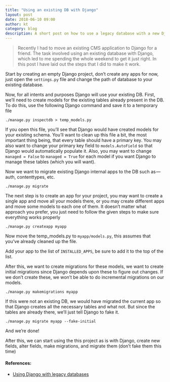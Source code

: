 ```yaml
---
title: "Using an existing DB with Django"
layout: post
date: 2018-06-10 09:00
author: kt
category: blog
description: A short post on how to use a legacy database with a new Django project
---
```


>Recently I had to move an existing CMS application to Django for a friend. The task involved using an existing database with Django, which led to me spending the whole weekend to get it just right. In this post I have laid out the steps that I did to make it work.

Start by creating an empty Django project, don’t create any apps for now, just open the `settings.py` file and change the path of database to your existing database.

Now, for all intents and purposes Django will use your existing DB. First, we’ll need to create models for the existing tables already present in the DB. To do this, use the following Django command and save it to a temporary file

    ./manage.py inspectdb > temp_models.py

If you open this file, you’ll see that Django would have created models for your existing schema. You’ll want to clean up this file a bit, the most important thing being, that every table should have a primary key. You may also want to change your primary key field to `models.AutoField` so that Django would automatically populate it. Also, you may want to change `managed = False` to `managed = True` for each model if you want Django to manage these tables (which you will want).

Now we want to migrate existing Django internal apps to the DB such as — auth, contenttypes, etc.

    ./manage.py migrate

The next step is to create an app for your project, you may want to create a single app and move all your models there, or you may create different apps and move some models to each one of them. It doesn’t matter what approach you prefer, you just need to follow the given steps to make sure everything works properly

    ./manage.py createapp myapp

Now move the temp_models.py to `myapp/models.py`, this assumes that you’ve already cleaned up the file.

Add your app to the list of `INSTALLED_APPS`, be sure to add it to the top of the list.

After this, we want to create migrations for these models, we want to create initial migrations since Django depends upon these to figure out changes. If we don’t create these, we won’t be able to do incremental migrations on our models.

    ./manage.py makemigrations myapp

If this were not an existing DB, we would have migrated the current app so that Django creates all the necessary tables and what not. But since the tables are already there, we’ll just tell Django to fake it.

    ./manage.py migrate myapp --fake-initial

And we’re done!

After this, we can start using the this project as is with Django, create new fields, alter fields, make migrations, and migrate them (don’t fake them this time)

#### References:

- [Using Django with legacy databases](https://docs.djangoproject.com/en/2.0/howto/legacy-databases/)
